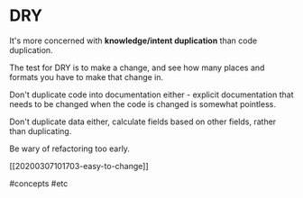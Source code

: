 # DRY

It's more concerned with **knowledge/intent duplication** than code duplication.

The test for DRY is to make a change, and see how many places and formats you have to make that change in.

Don't duplicate code into documentation either - explicit documentation that needs to be changed when the code is changed is somewhat pointless.

Don't duplicate data either, calculate fields based on other fields, rather than duplicating.

Be wary of refactoring too early.

[[20200307101703-easy-to-change]]

#concepts
#etc